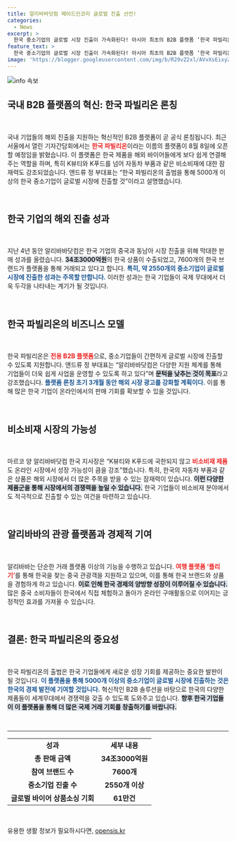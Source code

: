 ```yaml
---
title: 알리바바닷컴 메이드인코리 글로벌 진출 선언!
categories:
  - News
excerpt: >
  한국 중소기업의 글로벌 시장 진출이 가속화된다! 아시아 최초의 B2B 플랫폼 ‘한국 파빌리온’이 론칭되어 K뷰티와 K푸드를 넘어 비소비재 시장까지 지원한다. 알리바바닷컴, 한국 상품 판매 34.3조 원 성과와 향후 계획을 밝힌다. 클릭해 더 알아보세요!
feature_text: >
  한국 중소기업의 글로벌 시장 진출이 가속화된다! 아시아 최초의 B2B 플랫폼 ‘한국 파빌리온’이 론칭되어 K뷰티와 K푸드를 넘어 비소비재 시장까지 지원한다. 알리바바닷컴, 한국 상품 판매 34.3조 원 성과와 향후 계획을 밝힌다. 클릭해 더 알아보세요!
image: 'https://blogger.googleusercontent.com/img/b/R29vZ2xl/AVvXsEixyZcFfHzMRdzZMjFBmAUKJYCLCGyLL1o632UiGVXcaFdKo_bkvkuCioo0uUKlGfBVcT3P84aROyZIXSBEx3Aw5nCQ3pTgDom1WDC4m8eifvWiAmWEEVb4x6G_l8C0QH225ldMjyaFvpxGEBGNO37VmDTDMHGhJPq73UglMfDca1-0aw/s1600/blogspot.png'
---
```


<p><img src="https://blogger.googleusercontent.com/img/b/R29vZ2xl/AVvXsEixyZcFfHzMRdzZMjFBmAUKJYCLCGyLL1o632UiGVXcaFdKo_bkvkuCioo0uUKlGfBVcT3P84aROyZIXSBEx3Aw5nCQ3pTgDom1WDC4m8eifvWiAmWEEVb4x6G_l8C0QH225ldMjyaFvpxGEBGNO37VmDTDMHGhJPq73UglMfDca1-0aw/s1600/blogspot.png" alt="info 속보" /></p>

<h2 data-ke-size="size26">국내 B2B 플랫폼의 혁신: 한국 파빌리온 론칭</h2>

<p data-ke-size="size16">&nbsp;</p>

<p>국내 기업들의 해외 진출을 지원하는 혁신적인 B2B 플랫폼이 곧 공식 론칭됩니다. 최근 서울에서 열린 기자간담회에서는 <b><span style="color: #ee2323;">한국 파빌리온</span></b>이라는 이름의 플랫폼이 8월 8일에 오픈할 예정임을 밝혔습니다. 이 플랫폼은 한국 제품을 해외 바이어들에게 보다 쉽게 연결해주는 역할을 하며, 특히 K뷰티와 K푸드를 넘어 자동차 부품과 같은 비소비재에 대한 잠재력도 강조되었습니다. 앤드류 정 부대표는 “한국 파빌리온의 출범을 통해 5000개 이상의 한국 중소기업이 글로벌 시장에 진출할 것”이라고 설명했습니다. </p>

<p data-ke-size="size16">&nbsp;</p>

<h2 data-ke-size="size26">한국 기업의 해외 진출 성과</h2>

<p data-ke-size="size16">&nbsp;</p>

<p>지난 4년 동안 알리바바닷컴은 한국 기업의 중국과 동남아 시장 진출을 위해 막대한 판매 성과를 올렸습니다. <b><span style="background-color: #21538527;">34조3000억원</span></b>의 한국 상품이 수출되었고, 7600개의 한국 브랜드가 플랫폼을 통해 거래되고 있다고 합니다. <b><span style="color: #1a5490;">특히, 약 2550개의 중소기업이 글로벌 시장에 진출한 성과는 주목할 만합니다.</span></b> 이러한 성과는 한국 기업들이 국제 무대에서 더욱 두각을 나타내는 계기가 될 것입니다. </p>

<p data-ke-size="size16">&nbsp;</p>

<h2 data-ke-size="size26">한국 파빌리온의 비즈니스 모델</h2>

<p data-ke-size="size16">&nbsp;</p>

<p>한국 파빌리온은 <b><span style="color: #ee2323;">전용 B2B 플랫폼</span></b>으로, 중소기업들이 간편하게 글로벌 시장에 진출할 수 있도록 지원합니다. 앤드류 정 부대표는 “알리바바닷컴은 다양한 지원 체계를 통해 기업들이 더욱 쉽게 사업을 운영할 수 있도록 하고 있다”며 <b><span style="background-color: #21538527;">문턱을 낮추는 것이 목표</span></b>라고 강조했습니다. <b><span style="color: #1a5490;">플랫폼 론칭 초기 3개월 동안 해외 시장 광고를 강화할 계획이다.</span></b> 이를 통해 많은 한국 기업이 온라인에서의 판매 기회를 확보할 수 있을 것입니다. </p>

<p data-ke-size="size16">&nbsp;</p>

<h2 data-ke-size="size26">비소비재 시장의 가능성</h2>

<p data-ke-size="size16">&nbsp;</p>

<p>마르코 양 알리바바닷컴 한국 지사장은 “K뷰티와 K푸드에 국한되지 않고 <b><span style="color: #ee2323;">비소비재 제품</span></b>도 온라인 시장에서 성장 가능성이 큼을 강조”했습니다. 특히, 한국의 자동차 부품과 같은 상품은 해외 시장에서 더 많은 주목을 받을 수 있는 잠재력이 있습니다. <b><span style="background-color: #21538527;">이런 다양한 제품군을 통해 시장에서의 경쟁력을 높일 수 있습니다.</span></b> 한국 기업들이 비소비재 분야에서도 적극적으로 진출할 수 있는 여건을 마련하고 있습니다. </p>

<p data-ke-size="size16">&nbsp;</p>

<h2 data-ke-size="size26">알리바바의 관광 플랫폼과 경제적 기여</h2>

<p data-ke-size="size16">&nbsp;</p>

<p>알리바바는 단순한 거래 플랫폼 이상의 기능을 수행하고 있습니다. <b><span style="color: #ee2323;">여행 플랫폼 ‘플리기’</span></b>를 통해 한국을 찾는 중국 관광객을 지원하고 있으며, 이를 통해 한국 브랜드와 상품을 경험하게 하고 있습니다. <b><span style="background-color: #21538527;">이로 인해 한국 경제의 양방향 성장이 이루어질 수 있습니다.</span></b> 많은 중국 소비자들이 한국에서 직접 체험하고 돌아가 온라인 구매활동으로 이어지는 긍정적인 효과를 가져올 수 있습니다. </p>

<p data-ke-size="size16">&nbsp;</p>

<h2 data-ke-size="size26">결론: 한국 파빌리온의 중요성</h2>

<p data-ke-size="size16">&nbsp;</p>

<p>한국 파빌리온의 출범은 한국 기업들에게 새로운 성장 기회를 제공하는 중요한 발판이 될 것입니다. <b><span style="color: #1a5490;">이 플랫폼을 통해 5000개 이상의 중소기업이 글로벌 시장에 진출하는 것은 한국의 경제 발전에 기여할 것입니다.</span></b> 혁신적인 B2B 솔루션을 바탕으로 한국의 다양한 제품들이 세계무대에서 경쟁력을 갖출 수 있도록 도와주고 있습니다. <b><span style="background-color: #21538527;">향후 한국 기업들이 이 플랫폼을 통해 더 많은 국제 거래 기회를 창출하기를 바랍니다.</span></b> </p>

<p data-ke-size="size16">&nbsp;</p>

<hr />

<table style="width:100%; border-collapse:collapse;">
  <tr>
    <td style="text-align: center; height: 17px;"><b>성과</b></td>
    <td style="text-align: center; height: 17px;"><b>세부 내용</b></td>
  </tr>
  <tr>
    <td style="text-align: center; height: 17px;"><b>총 판매 금액</b></td>
    <td style="text-align: center; height: 17px;"><b>34조3000억원</b></td>
  </tr>
  <tr>
    <td style="text-align: center; height: 17px;"><b>참여 브랜드 수</b></td>
    <td style="text-align: center; height: 17px;"><b>7600개</b></td>
  </tr>
  <tr>
    <td style="text-align: center; height: 17px;"><b>중소기업 진출 수</b></td>
    <td style="text-align: center; height: 17px;"><b>2550개 이상</b></td>
  </tr>
  <tr>
    <td style="text-align: center; height: 17px;"><b>글로벌 바이어 상품소싱 기회</b></td>
    <td style="text-align: center; height: 17px;"><b>61만건</b></td>
  </tr>
</table>

<p data-ke-size="size16">&nbsp;</p>
유용한 생활 정보가 필요하시다면, <a href="https://opensis.kr" rel="dofollow">opensis.kr</a>


